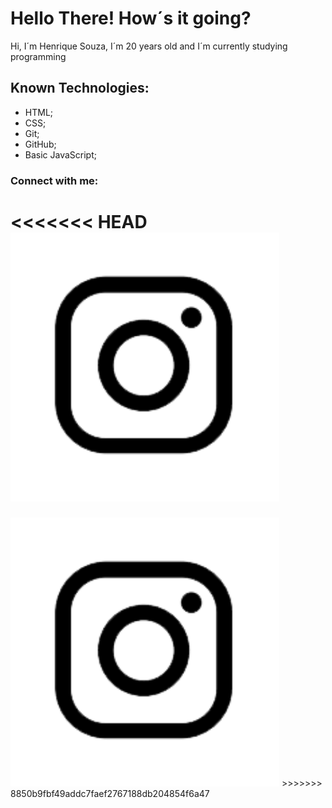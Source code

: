 <h1><Strong> Hello There! How´s it going?</strong></h1> 

<p>Hi, I´m Henrique Souza, I´m 20 years old and I´m currently studying programming</p> 
<h2> Known Technologies:</h2>
<ul>
 <li>HTML;</li>
 <li>CSS;</li>
 <li> Git; </li>
 <li> GitHub;</li>
 <li> Basic JavaScript;</li>
</ul>

<h3> Connect with me:</h3>

<<<<<<< HEAD
<img src="./assets/Insta.png" href="https://www.instagram.com/szhenrique0/" alt="My Instagram account" width="430"> 
=======
<img src="./assets/Insta.png" href="https://www.instagram.com/szhenrique0/" alt="My Instagram account" width="430"> 
>>>>>>> 8850b9fbf49addc7faef2767188db204854f6a47
